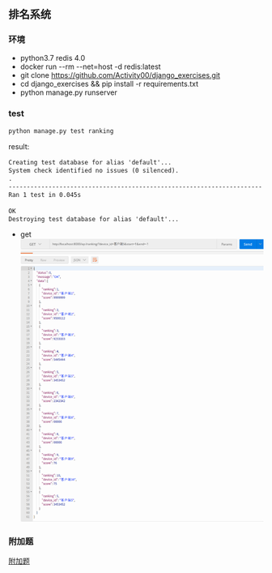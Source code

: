 ## 排名系统

### 环境
- python3.7 redis 4.0
- docker run --rm --net=host -d redis:latest
- git clone https://github.com/Activity00/django_exercises.git
- cd django_exercises && pip install -r requirements.txt
- python manage.py runserver   

### test
```Python
python manage.py test ranking
```
result:
```text
Creating test database for alias 'default'...
System check identified no issues (0 silenced).
.
----------------------------------------------------------------------
Ran 1 test in 0.045s

OK
Destroying test database for alias 'default'...

```

- get
![Alt text](./test_result.png)


### 附加题
[附加题](./utils/check_version.py)